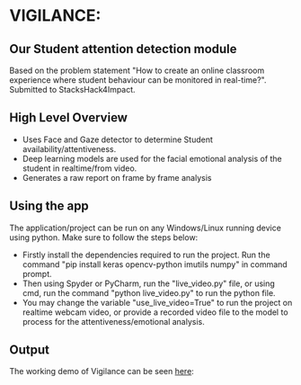 # VIGILANCE:
## Our Student attention detection module

Based on the problem statement "How to create an online classroom experience where student behaviour can be monitored in real-time?". Submitted to StacksHack4Impact.

## High Level Overview
  * Uses Face and Gaze detector to determine Student availability/attentiveness.
  * Deep learning models are used for the facial emotional analysis of the student in realtime/from video.
  * Generates a raw report on frame by frame analysis
  
## Using the app

The application/project can be run on any Windows/Linux running device using python. Make sure to follow the steps below:
  * Firstly install the dependencies required to run the project. Run the command "pip install keras opencv-python imutils numpy" in command prompt.
  * Then using Spyder or PyCharm, run the "live_video.py" file, or using cmd, run the command "python live_video.py" to run the python file.
  * You may change the variable "use_live_video=True" to run the project on realtime webcam video, or provide a recorded video file to the model to process for the attentiveness/emotional analysis.

## Output

The working demo of Vigilance can be seen <a href = "https://drive.google.com/file/d/1C9aUqKphVaOyM5qaA9ycCoZ95L4ag81E/view?usp=sharing">here</a>:
